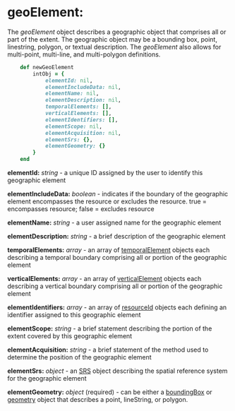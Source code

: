 # geoElement:

The *geoElement* object describes a geographic object that comprises all or part of the extent.  The geographic object may be a bounding box, point, linestring, polygon, or textual description.  The *geoElement* also allows for multi-point, multi-line, and multi-polygon definitions.

````ruby
    def newGeoElement
        intObj = {
            elementId: nil,
            elementIncludeData: nil,
            elementName: nil,
            elementDescription: nil,
            temporalElements: [],
            verticalElements: [],
            elementIdentifiers: [],
            elementScope: nil,
            elementAcquisition: nil,
            elementSrs: {},
            elementGeometry: {}
        }
    end
````

__elementId:__ *string* - a unique ID assigned by the user to identify this geographic element

__elementIncludeData:__ *boolean* - indicates if the boundary of the geographic element encompasses the resource or excludes the resource.  true = encompasses resource; false = excludes resource

__elementName:__ *string* - a user assigned name for the geographic element

__elementDescription:__ *string* - a brief description of the geographic element

__temporalElements:__ *array* - an array of [temporalElement](../mdtranslator/temporalElement.md) objects each describing a temporal boundary comprising all or portion of the geographic element

__verticalElements:__ *array* - an array of [verticalElement](../mdtranslator/verticalElement.md) objects each describing a vertical boundary comprising all or portion of the geographic element

__elementIdentifiers:__ *array* - an array of [resourceId](../mdtranslator/resourceId.md) objects each defining an identifier assigned to this geographic element

__elementScope:__ *string* - a brief statement describing the portion of the extent covered by this geographic element

__elementAcquisition:__ *string* - a brief statement of the method used to determine the position of the geographic element

__elementSrs:__ *object* - an [SRS](../mdtranslator/SRS.md) object describing the spatial reference system for the geographic element

__elementGeometry:__ *object* (required) - can be either a [boundingBox](../mdtranslator/boundingBox.md) or [geometry](../mdtranslator/geometry.md) object that describes a point, lineString, or polygon.
